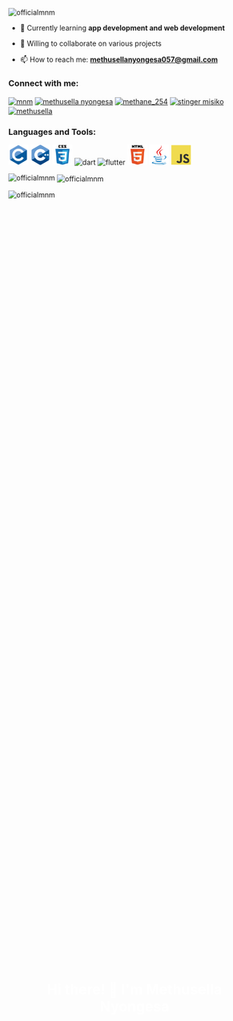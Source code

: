 <h1 align="center" style="position: absolute; top: 50%; left: 50%; transform: translate(-50%, -50%); color: #fff; z-index: 1;">Hi there! 👋 I'm Methusella Nyongesa</h1>


<p align="left"> <img src="https://komarev.com/ghpvc/?username=officialmnm&label=Profile%20views&color=0e75b6&style=flat" alt="officialmnm" /> </p>

- 🌱 Currently learning **app development and web development**

- 💬 Willing to collaborate on various projects

- 📫 How to reach me: **methusellanyongesa057@gmail.com**

<h3 align="left">Connect with me:</h3>
<p align="left">
  <a href="https://twitter.com/mnm" target="blank"><img align="center" src="https://raw.githubusercontent.com/rahuldkjain/github-profile-readme-generator/master/src/images/icons/Social/twitter.svg" alt="mnm" height="30" width="40" /></a>
  <a href="https://linkedin.com/in/methusellanyongesa" target="blank"><img align="center" src="https://raw.githubusercontent.com/rahuldkjain/github-profile-readme-generator/master/src/images/icons/Social/linked-in-alt.svg" alt="methusella nyongesa" height="30" width="40" /></a>
  <a href="https://instagram.com/methane_254" target="blank"><img align="center" src="https://raw.githubusercontent.com/rahuldkjain/github-profile-readme-generator/master/src/images/icons/Social/instagram.svg" alt="methane_254" height="30" width="40" /></a>
  <a href="https://www.youtube.com/c/stinger misiko" target="blank"><img align="center" src="https://raw.githubusercontent.com/rahuldkjain/github-profile-readme-generator/master/src/images/icons/Social/youtube.svg" alt="stinger misiko" height="30" width="40" /></a>
  <a href="https://www.leetcode.com/methusella" target="blank"><img align="center" src="https://raw.githubusercontent.com/rahuldkjain/github-profile-readme-generator/master/src/images/icons/Social/leet-code.svg" alt="methusella" height="30" width="40" /></a>
</p>

<h3 align="left">Languages and Tools:</h3>
<p align="left">
  <img src="https://raw.githubusercontent.com/devicons/devicon/master/icons/c/c-original.svg" alt="c" width="40" height="40"/>
  <img src="https://raw.githubusercontent.com/devicons/devicon/master/icons/cplusplus/cplusplus-original.svg" alt="cplusplus" width="40" height="40"/>
  <img src="https://raw.githubusercontent.com/devicons/devicon/master/icons/css3/css3-original-wordmark.svg" alt="css3" width="40" height="40"/>
  <img src="https://www.vectorlogo.zone/logos/dartlang/dartlang-icon.svg" alt="dart" width="40" height="40"/>
  <img src="https://www.vectorlogo.zone/logos/flutterio/flutterio-icon.svg" alt="flutter" width="40" height="40"/>
  <img src="https://raw.githubusercontent.com/devicons/devicon/master/icons/html5/html5-original-wordmark.svg" alt="html5" width="40" height="40"/>
  <img src="https://raw.githubusercontent.com/devicons/devicon/master/icons/java/java-original.svg" alt="java" width="40" height="40"/>
  <img src="https://raw.githubusercontent.com/devicons/devicon/master/icons/javascript/javascript-original.svg" alt="javascript" width="40" height="40"/>
</p>

<p><img align="left" src="https://github-readme-stats.vercel.app/api/top-langs?username=officialmnm&show_icons=true&locale=en&layout=compact" alt="officialmnm" /></p>

<p>&nbsp;<img align="center" src="https://github-readme-stats.vercel.app/api?username=officialmnm&show_icons=true&locale=en" alt="officialmnm" /></p>

<p><img align="center" src="https://github-readme-streak-stats.herokuapp.com/?user=officialmnm&" alt="officialmnm" /></p>
